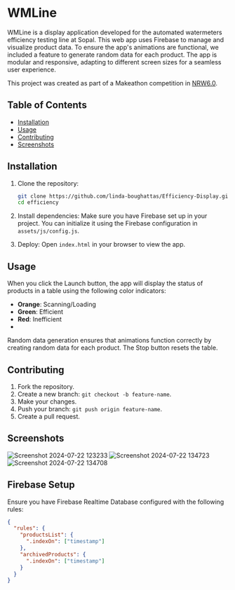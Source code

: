 # WMLine

WMLine is a display application developed for the automated watermeters efficiency testing line at Sopal. This web app uses Firebase to manage and visualize product data. To ensure the app's animations are functional, we included a feature to generate random data for each product. The app is modular and responsive, adapting to different screen sizes for a seamless user experience. 

This project was created as part of a Makeathon competition in [NRW6.0](https://www.facebook.com/NationalRoboticsWeekend).

## Table of Contents
- [Installation](#installation)
- [Usage](#usage)
- [Contributing](#contributing)
- [Screenshots](#screenshots)

## Installation

1. Clone the repository:
    ```bash
    git clone https://github.com/linda-boughattas/Efficiency-Display.git
    cd efficiency
    ```

2. Install dependencies:
    Make sure you have Firebase set up in your project. You can initialize it using the Firebase configuration in `assets/js/config.js`.

3. Deploy:
    Open `index.html` in your browser to view the app.

## Usage

When you click the Launch button, the app will display the status of products in a table using the following color indicators:
- **Orange**: Scanning/Loading
- **Green**: Efficient
- **Red**: Inefficient
- 
Random data generation ensures that animations function correctly by creating random data for each product. The Stop button resets the table.

## Contributing

1. Fork the repository.
2. Create a new branch: `git checkout -b feature-name`.
3. Make your changes.
4. Push your branch: `git push origin feature-name`.
5. Create a pull request.

## Screenshots
![Screenshot 2024-07-22 123233](https://github.com/user-attachments/assets/8dd90aee-e587-4871-830b-21763e63c86a)
![Screenshot 2024-07-22 134723](https://github.com/user-attachments/assets/3623da71-1c46-4157-99d5-446ea0958d3f)
![Screenshot 2024-07-22 134708](https://github.com/user-attachments/assets/2223a307-0d45-4974-9306-616289b15028)

## Firebase Setup

Ensure you have Firebase Realtime Database configured with the following rules:

```json
{
  "rules": {
    "productsList": {
      ".indexOn": ["timestamp"]
    },
    "archivedProducts": {
      ".indexOn": ["timestamp"]
    }
  }
}

